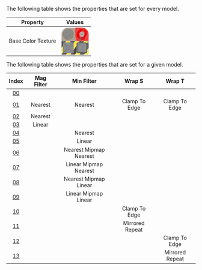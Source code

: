 The following table shows the properties that are set for every model.  


Property | **Values**
:---: | :---:
Base Color Texture | <img src="./Texture_baseColor.png" height="72" width="72" align="middle">

 
The following table shows the properties that are set for a given model.  


Index | Mag Filter | Min Filter | Wrap S | Wrap T
:---: | :---: | :---: | :---: | :---:
[00](./Texture_Sampler_0.gltf) |   |   |   |  
[01](./Texture_Sampler_1.gltf) | Nearest | Nearest | Clamp To Edge | Clamp To Edge
[02](./Texture_Sampler_2.gltf) | Nearest |   |   |  
[03](./Texture_Sampler_3.gltf) | Linear |   |   |  
[04](./Texture_Sampler_4.gltf) |   | Nearest |   |  
[05](./Texture_Sampler_5.gltf) |   | Linear |   |  
[06](./Texture_Sampler_6.gltf) |   | Nearest Mipmap Nearest |   |  
[07](./Texture_Sampler_7.gltf) |   | Linear Mipmap Nearest |   |  
[08](./Texture_Sampler_8.gltf) |   | Nearest Mipmap Linear |   |  
[09](./Texture_Sampler_9.gltf) |   | Linear Mipmap Linear |   |  
[10](./Texture_Sampler_10.gltf) |   |   | Clamp To Edge |  
[11](./Texture_Sampler_11.gltf) |   |   | Mirrored Repeat |  
[12](./Texture_Sampler_12.gltf) |   |   |   | Clamp To Edge
[13](./Texture_Sampler_13.gltf) |   |   |   | Mirrored Repeat
 
